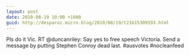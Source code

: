```yaml
---
layout: post
date: 2010-08-19 10:00 +1000
guid: http://desparoz.micro.blog/2010/08/19/t21615309193.html
---
```

Pls do it Vic. RT @duncanriley: Say yes to free speech Victoria. Send a message by putting Stephen Conroy dead last. #ausvotes #nocleanfeed
